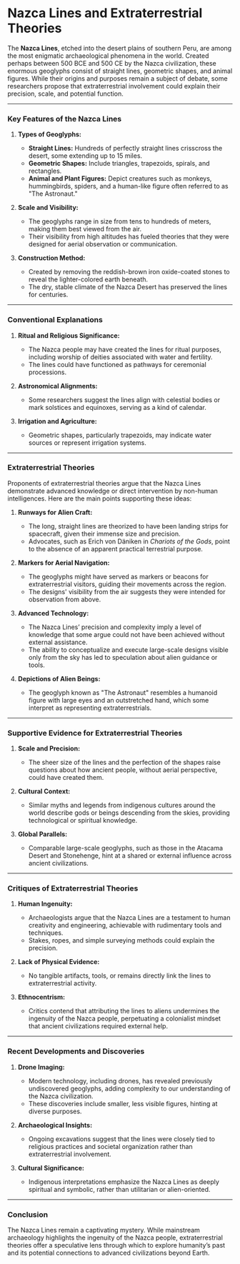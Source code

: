 # Nazca Lines and Extraterrestrial Theories

The **Nazca Lines**, etched into the desert plains of southern Peru, are among the most enigmatic archaeological phenomena in the world. Created perhaps between 500 BCE and 500 CE by the Nazca civilization, these enormous geoglyphs consist of straight lines, geometric shapes, and animal figures. While their origins and purposes remain a subject of debate, some researchers propose that extraterrestrial involvement could explain their precision, scale, and potential function.

---

### **Key Features of the Nazca Lines**

1. **Types of Geoglyphs:**
    
    - **Straight Lines:** Hundreds of perfectly straight lines crisscross the desert, some extending up to 15 miles.
    - **Geometric Shapes:** Include triangles, trapezoids, spirals, and rectangles.
    - **Animal and Plant Figures:** Depict creatures such as monkeys, hummingbirds, spiders, and a human-like figure often referred to as "The Astronaut."
2. **Scale and Visibility:**
    
    - The geoglyphs range in size from tens to hundreds of meters, making them best viewed from the air.
    - Their visibility from high altitudes has fueled theories that they were designed for aerial observation or communication.
3. **Construction Method:**
    
    - Created by removing the reddish-brown iron oxide-coated stones to reveal the lighter-colored earth beneath.
    - The dry, stable climate of the Nazca Desert has preserved the lines for centuries.

---

### **Conventional Explanations**

1. **Ritual and Religious Significance:**
    
    - The Nazca people may have created the lines for ritual purposes, including worship of deities associated with water and fertility.
    - The lines could have functioned as pathways for ceremonial processions.
2. **Astronomical Alignments:**
    
    - Some researchers suggest the lines align with celestial bodies or mark solstices and equinoxes, serving as a kind of calendar.
3. **Irrigation and Agriculture:**
    
    - Geometric shapes, particularly trapezoids, may indicate water sources or represent irrigation systems.

---

### **Extraterrestrial Theories**

Proponents of extraterrestrial theories argue that the Nazca Lines demonstrate advanced knowledge or direct intervention by non-human intelligences. Here are the main points supporting these ideas:

1. **Runways for Alien Craft:**
    
    - The long, straight lines are theorized to have been landing strips for spacecraft, given their immense size and precision.
    - Advocates, such as Erich von Däniken in _Chariots of the Gods_, point to the absence of an apparent practical terrestrial purpose.
2. **Markers for Aerial Navigation:**
    
    - The geoglyphs might have served as markers or beacons for extraterrestrial visitors, guiding their movements across the region.
    - The designs' visibility from the air suggests they were intended for observation from above.
3. **Advanced Technology:**
    
    - The Nazca Lines’ precision and complexity imply a level of knowledge that some argue could not have been achieved without external assistance.
    - The ability to conceptualize and execute large-scale designs visible only from the sky has led to speculation about alien guidance or tools.
4. **Depictions of Alien Beings:**
    
    - The geoglyph known as "The Astronaut" resembles a humanoid figure with large eyes and an outstretched hand, which some interpret as representing extraterrestrials.

---

### **Supportive Evidence for Extraterrestrial Theories**

1. **Scale and Precision:**
    
    - The sheer size of the lines and the perfection of the shapes raise questions about how ancient people, without aerial perspective, could have created them.
2. **Cultural Context:**
    
    - Similar myths and legends from indigenous cultures around the world describe gods or beings descending from the skies, providing technological or spiritual knowledge.
3. **Global Parallels:**
    
    - Comparable large-scale geoglyphs, such as those in the Atacama Desert and Stonehenge, hint at a shared or external influence across ancient civilizations.

---

### **Critiques of Extraterrestrial Theories**

1. **Human Ingenuity:**
    
    - Archaeologists argue that the Nazca Lines are a testament to human creativity and engineering, achievable with rudimentary tools and techniques.
    - Stakes, ropes, and simple surveying methods could explain the precision.
2. **Lack of Physical Evidence:**
    
    - No tangible artifacts, tools, or remains directly link the lines to extraterrestrial activity.
3. **Ethnocentrism:**
    
    - Critics contend that attributing the lines to aliens undermines the ingenuity of the Nazca people, perpetuating a colonialist mindset that ancient civilizations required external help.

---

### **Recent Developments and Discoveries**

1. **Drone Imaging:**
    
    - Modern technology, including drones, has revealed previously undiscovered geoglyphs, adding complexity to our understanding of the Nazca civilization.
    - These discoveries include smaller, less visible figures, hinting at diverse purposes.
2. **Archaeological Insights:**
    
    - Ongoing excavations suggest that the lines were closely tied to religious practices and societal organization rather than extraterrestrial involvement.
3. **Cultural Significance:**
    
    - Indigenous interpretations emphasize the Nazca Lines as deeply spiritual and symbolic, rather than utilitarian or alien-oriented.

---

### **Conclusion**

The Nazca Lines remain a captivating mystery. While mainstream archaeology highlights the ingenuity of the Nazca people, extraterrestrial theories offer a speculative lens through which to explore humanity’s past and its potential connections to advanced civilizations beyond Earth. 

